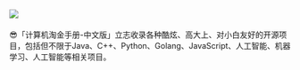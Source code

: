 # <img align="center" src="https://gitee.com/ForthEspada/image/raw/master/image/202202070057112.png"  target="_blank" href="https://github.com/awesome-cs-community/Awsome"/>
😎「计算机淘金手册-中文版」立志收录各种酷炫、高大上、对小白友好的开源项目，包括但不限于Java、C++、Python、Golang、JavaScript、人工智能、机器学习、人工智能等相关项目。




